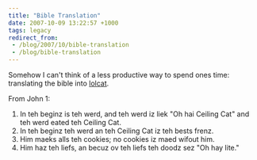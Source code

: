 ```yaml
---
title: "Bible Translation"
date: 2007-10-09 13:22:57 +1000
tags: legacy
redirect_from:
 - /blog/2007/10/bible-translation
 - /blog/bible-translation
---
```


Somehow I can't think of a less productive way to spend ones time: translating the bible into <a href="http://www.lolcatbible.com/index.php?title=John_1">lolcat</a>.

From John 1:
<cite><ol>
<li>In teh beginz is teh werd, and teh werd iz liek "Oh hai Ceiling Cat" and teh werd eated teh Ceiling Cat.</li>
<li>In teh beginz teh werd an teh Ceiling Cat iz teh bests frenz.</li>
<li>Him maeks alls teh cookies; no cookies iz maed wifout him.</li>
<li>Him haz teh liefs, an becuz ov teh liefs teh doodz sez "Oh hay lite."</li></ol></cite>
